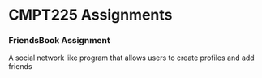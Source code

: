 # CMPT225 Assignments

### FriendsBook Assignment

A social network like program that allows users to create profiles and add friends
